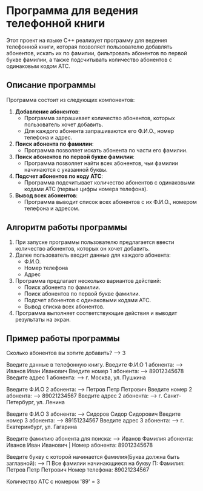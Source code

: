 # Программа для ведения телефонной книги

Этот проект на языке C++ реализует программу для ведения телефонной книги, которая позволяет пользователю добавлять абонентов, искать их по фамилии, фильтровать абонентов по первой букве фамилии, а также подсчитывать количество абонентов с одинаковым кодом АТС.

## Описание программы

Программа состоит из следующих компонентов:
1. **Добавление абонентов**:
   - Программа запрашивает количество абонентов, которых пользователь хочет добавить.
   - Для каждого абонента запрашиваются его Ф.И.О., номер телефона и адрес.
2. **Поиск абонента по фамилии**:
   - Программа позволяет искать абонента по части его фамилии.
3. **Поиск абонентов по первой букве фамилии**:
   - Программа позволяет найти всех абонентов, чьи фамилии начинаются с указанной буквы.
4. **Подсчет абонентов по коду АТС**:
   - Программа подсчитывает количество абонентов с одинаковыми кодами АТС (первые цифры номера телефона).
5. **Вывод всех абонентов**:
   - Программа выводит список всех абонентов с их Ф.И.О., номером телефона и адресом.

## Алгоритм работы программы

1. При запуске программы пользователю предлагается ввести количество абонентов, которых он хочет добавить.
2. Далее пользователь вводит данные для каждого абонента:
   - Ф.И.О.
   - Номер телефона
   - Адрес
3. Программа предлагает несколько вариантов действий:
   - Поиск абонента по фамилии.
   - Поиск абонентов по первой букве фамилии.
   - Подсчет абонентов с одинаковыми кодами АТС.
   - Вывод списка всех абонентов.
4. Программа выполняет соответствующие действия и выводит результаты на экран.

## Пример работы программы

Сколько абонентов вы хотите добавить? --> 3

Введите данные в телефонную книгу. Введите Ф.И.О 1 абонента: --> Иванов Иван Иванович Введите номер 1 абонента: --> 89012345678 Введите адрес 1 абонента: --> г. Москва, ул. Пушкина

Введите Ф.И.О 2 абонента: --> Петров Петр Петрович Введите номер 2 абонента: --> 89021234567 Введите адрес 2 абонента: --> г. Санкт-Петербург, ул. Ленина

Введите Ф.И.О 3 абонента: --> Сидоров Сидор Сидорович Введите номер 3 абонента: --> 89151234567 Введите адрес 3 абонента: --> г. Екатеринбург, ул. Гагарина

Введите фамилию абонента для поиска: --> Иванов Фамилия абонента: Иванов Иван Иванович | Номер абонента: 89012345678

Введите букву с которой начинается фамилия(Буква должна быть заглавной): --> П Все фамилии начинающиеся на букву П: Фамилия: Петров Петр Петрович Номер телефона: 89021234567

Количество АТС с номером '89' = 3
